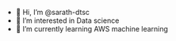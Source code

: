 - 👋 Hi, I’m @sarath-dtsc
- 👀 I’m interested in Data science
- 🌱 I’m currently learning AWS machine learning 


<!---
sarath-dtsc/sarath-dtsc is a ✨ special ✨ repository because its `README.md` (this file) appears on your GitHub profile.
You can click the Preview link to take a look at your changes.
--->
